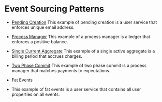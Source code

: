 # Event Sourcing Patterns

- [Pending Creation](./PendingCreation/README.md)
This example of pending creation is a user service that enforces unique email address.

- [Process Manager](./ProcessManager/README.md)
This example of a process manager is a ledger that enforces a positive balance.

- [Single Current Aggregate](./SingleCurrentAggregate/README.md)
This example of a single active aggregate is a billing period that accrues charges.

- [Two Phase Commit](./TwoPhaseCommit/README.md)
This example of two phase commit is a process manager that matches payments to expectations.

- [Fat Events](./FatEvents/README.md)
- This example of fat events is a user service that contains all user properties on all events.
